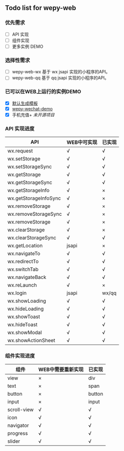 ## Todo list for wepy-web


### 优先需求

- [ ] API 实现
- [ ] 组件实现
- [ ] 更多实例 DEMO

### 选择性需求

- [ ] wepy-web-wx 基于 wx jsapi 实现的小程序的API。
- [ ] wepy-web-qq 基于 qq jsapi 实现的小程序的API。

### 已可以在WEB上运行的实例DEMO

- [x] [默认生成模板](https://github.com/wepyjs/wepy/tree/master/packages/wepy-cli/templates/template)
- [x] [wepy-wechat-demo](https://github.com/wepyjs/wepy-wechat-demo)
- [x] 手机充值+ *未开源项目*

### API 实现进度

| API | WEB中可实现 | 已实现 |
| --- | --- | --- |
| wx.request | √ | √ |
| wx.setStorage | √ | √ |
| wx.setStorageSync | √ | √ |
| wx.getStorage | √ | √ |
| wx.getStorageSync | √ | √ |
| wx.getStorageInfo | √ | × |
| wx.getStorageInfoSync | √ | × |
| wx.removeStorage | √ | × |
| wx.removeStorageSync | √ | × |
| wx.removeStorage | √ | × |
| wx.clearStorage | √ | × |
| wx.clearStorageSync | √ | √ |
| wx.getLocation | jsapi | × |
| wx.navigateTo | √ | √ |
| wx.redirectTo | √ | √ |
| wx.switchTab | √ | √ |
| wx.navigateBack | √ | √ |
| wx.reLaunch | √ | × |
| wx.login | jsapi | wx/qq |
| wx.showLoading | √ | √ |
| wx.hideLoading | √ | √ |
| wx.showToast | √ | √ |
| wx.hideToast | √ | √ |
| wx.showModal | √ | √ |
| wx.showActionSheet | √ | √ |


### 组件实现进度

| 组件 | WEB中需要重新实现 | 已实现 |
| --- | --- | --- |
| view | × | div |
| text | × | span |
| button | × | button |
| input | × | input |
| scroll-view | √ | √ |
| icon | √ | √ |
| navigator | √ | √ |
| progress | √ | √ |
| slider | √ | √ |






